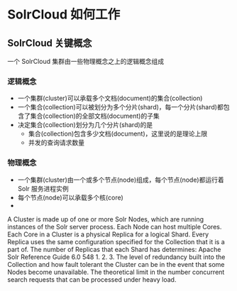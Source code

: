 # SolrCloud 如何工作

## SolrCloud 关键概念

一个 SolrCloud 集群由一些物理概念之上的逻辑概念组成

### 逻辑概念

* 一个集群(cluster)可以承载多个文档(document)的集合(collection)
* 一个集合(collection)可以被划分为多个分片(shard)，每一个分片(shard)都包含了集合(collection)的全部文档(document)的子集
* 决定集合(collection)划分为几个分片(shard)的是
  * 集合(collection)包含多少文档(document)，这里说的是理论上限
  * 并发的查询请求数量

### 物理概念

* 一个集群(cluster)由一个或多个节点(node)组成，每个节点(node)都运行着 Solr 服务进程实例
* 每个节点(node)可以承载多个核(core)
* 

A Cluster is made up of one or more Solr Nodes, which are running instances of the Solr server process.
Each Node can host multiple Cores.
Each Core in a Cluster is a physical Replica for a logical Shard.
Every Replica uses the same configuration specified for the Collection that it is a part of.
The number of Replicas that each Shard has determines:
Apache Solr Reference Guide 6.0 548
1.
2.
3.
The level of redundancy built into the Collection and how fault tolerant the Cluster can be in the
event that some Nodes become unavailable.
The theoretical limit in the number concurrent search requests that can be processed under heavy
load.